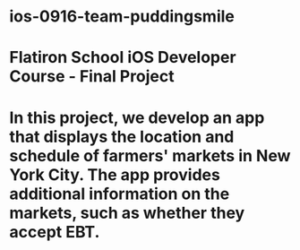 # ios-0916-team-puddingsmile
<h1>Flatiron School iOS Developer Course - Final Project<h1>
<p>In this project, we develop an app that displays the location and schedule of farmers' markets in New York City.  The app provides additional information on the markets, such as whether they accept EBT. </p>
